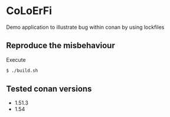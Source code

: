 CoLoErFi
========

Demo application to illustrate bug within conan by using lockfiles

Reproduce the misbehaviour
--------------------------

Execute
```bash
$ ./build.sh
```

Tested conan versions
---------------------

- 1.51.3
- 1.54